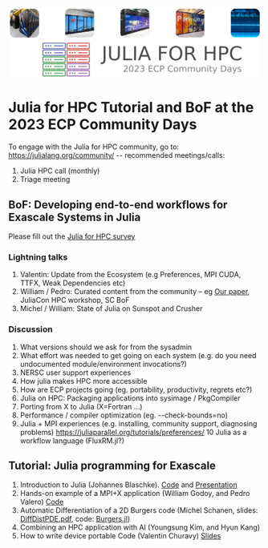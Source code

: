 <p align="center">
  <img src="assets/Julia_for_HPC_ECP.png" alt="Julia for HPC ECP Community Days" width="600" />
</p>

# Julia for HPC Tutorial and BoF at the 2023 ECP Community Days

To engage with the Julia for HPC community, go to: https://julialang.org/community/ -- recommended meetings/calls:
1. Julia HPC call (monthly)
2. Triage meeting

## BoF: Developing end-to-end workflows for Exascale Systems in Julia

Please fill out the [Julia for HPC survey](https://forms.gle/Cbo5778tZySuYiE59)

### Lightning talks

1. Valentin: Update from the Ecosystem (e.g Preferences, MPI CUDA, TTFX, Weak Dependencies etc)
2. William / Pedro: Curated content from the community – eg [Our paper](https://arxiv.org/abs/2211.02740), JuliaCon HPC workshop, SC BoF
3. Michel / William: State of Julia on Sunspot and Crusher

### Discussion

1. What versions should we ask for from the sysadmin
2. What effort was needed to get going on each system (e.g. do you need undocumented module/environment invocations?)
3. NERSC user support experiences
4. How julia makes HPC more accessible
5. How are ECP projects going (eg. portability, productivity, regrets etc?)
6. Julia on HPC: Packaging applications into sysimage / PkgCompiler
7. Porting from X to Julia (X=Fortran …)
8. Performance / compiler optimization (eg. --check-bounds=no)
9. Julia + MPI experiences (e.g. installing, community support, diagnosing problems) https://juliaparallel.org/tutorials/preferences/ 
10 Julia as a workflow language (FluxRM.jl?)


## Tutorial: Julia programming for Exascale

1. Introduction to Julia (Johannes Blaschke). [Code](https://github.com/JBlaschke/HPC-Julia) and [Presentation](https://jblaschke.github.io/HPC-Julia/presentation_index.html#/)
2. Hands-on example of a MPI+X application (William Godoy, and Pedro Valero) [Code](https://github.com/ornladios/ADIOS2-Examples/tree/master/source/julia/GrayScott.jl)
3. Automatic Differentiation of a 2D Burgers code (Michel Schanen, slides: [DiffDistPDE.pdf](DiffDistPDE.pdf), code: [Burgers.jl](https://github.com/DJ4Earth/Burgers.jl))
4. Combining an HPC application with AI (Youngsung Kim, and Hyun Kang)
5. How to write device portable Code (Valentin Churavy) [Slides](https://github.com/JuliaParallel/julia-ecp-community-days-2023/blob/main/presentations/02_07_23%20--%20How%20to%20write%20device%20portable%20Code.pdf)
